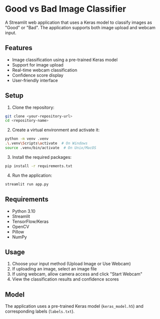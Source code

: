 # Good vs Bad Image Classifier

A Streamlit web application that uses a Keras model to classify images as "Good" or "Bad". The application supports both image upload and webcam input.

## Features

- Image classification using a pre-trained Keras model
- Support for image upload
- Real-time webcam classification
- Confidence score display
- User-friendly interface

## Setup

1. Clone the repository:
```bash
git clone <your-repository-url>
cd <repository-name>
```

2. Create a virtual environment and activate it:
```bash
python -m venv .venv
.\.venv\Scripts\activate  # On Windows
source .venv/bin/activate  # On Unix/MacOS
```

3. Install the required packages:
```bash
pip install -r requirements.txt
```

4. Run the application:
```bash
streamlit run app.py
```

## Requirements

- Python 3.10
- Streamlit
- TensorFlow/Keras
- OpenCV
- Pillow
- NumPy

## Usage

1. Choose your input method (Upload Image or Use Webcam)
2. If uploading an image, select an image file
3. If using webcam, allow camera access and click "Start Webcam"
4. View the classification results and confidence scores

## Model

The application uses a pre-trained Keras model (`keras_model.h5`) and corresponding labels (`labels.txt`). 